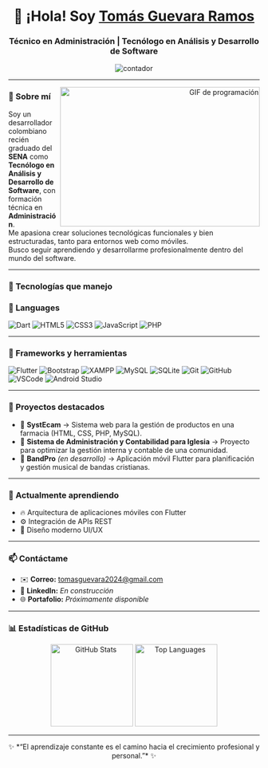 <h1 align="center">👋 ¡Hola! Soy <a href="#" target="_blank">Tomás Guevara Ramos</a></h1>
<h3 align="center">Técnico en Administración | Tecnólogo en Análisis y Desarrollo de Software</h3>

<p align="center">
  <img src="https://komarev.com/ghpvc/?username=TomasGuevaraRamos&label=Visitas%20al%20perfil&color=00c2ab&style=flat" alt="contador" />
</p>

---

<a target="_blank" align="right">
  <img align="right" height="280" width="400" alt="GIF de programación" src="https://media.giphy.com/media/qgQUggAC3Pfv687qPC/giphy.gif">
</a>

### 💫 Sobre mí
Soy un desarrollador colombiano recién graduado del **SENA** como **Tecnólogo en Análisis y Desarrollo de Software**, con formación técnica en **Administración**.  
Me apasiona crear soluciones tecnológicas funcionales y bien estructuradas, tanto para entornos web como móviles.  
Busco seguir aprendiendo y desarrollarme profesionalmente dentro del mundo del software.

---

### 🧠 Tecnologías que manejo

### 🔧 Languages

![Dart](https://img.shields.io/badge/Dart-%230175C2.svg?style=for-the-badge&logo=dart&logoColor=white)
![HTML5](https://img.shields.io/badge/html5-%23E34F26.svg?style=for-the-badge&logo=html5&logoColor=white)
![CSS3](https://img.shields.io/badge/css3-%231572B6.svg?style=for-the-badge&logo=css3&logoColor=white)
![JavaScript](https://img.shields.io/badge/JavaScript-%23323330.svg?style=for-the-badge&logo=javascript&logoColor=F7DF1E)
![PHP](https://img.shields.io/badge/PHP-%23777BB4.svg?style=for-the-badge&logo=php&logoColor=white)

---

### 🧩 Frameworks y herramientas

![Flutter](https://img.shields.io/badge/Flutter-%2302569B.svg?style=for-the-badge&logo=flutter&logoColor=white)
![Bootstrap](https://img.shields.io/badge/Bootstrap-%237952B3.svg?style=for-the-badge&logo=bootstrap&logoColor=white)
![XAMPP](https://img.shields.io/badge/XAMPP-FB7A24.svg?style=for-the-badge&logo=xampp&logoColor=white)
![MySQL](https://img.shields.io/badge/MySQL-%2300f.svg?style=for-the-badge&logo=mysql&logoColor=white)
![SQLite](https://img.shields.io/badge/SQLite-%2307405e.svg?style=for-the-badge&logo=sqlite&logoColor=white)
![Git](https://img.shields.io/badge/git-%23F05033.svg?style=for-the-badge&logo=git&logoColor=white)
![GitHub](https://img.shields.io/badge/github-%23121011.svg?style=for-the-badge&logo=github&logoColor=white)
![VSCode](https://img.shields.io/badge/VSCode-0078d7.svg?style=for-the-badge&logo=visual-studio-code&logoColor=white)
![Android Studio](https://img.shields.io/badge/Android_Studio-3DDC84.svg?style=for-the-badge&logo=android-studio&logoColor=white)

---

### 🚀 Proyectos destacados

- 💊 **SystEcam** → Sistema web para la gestión de productos en una farmacia (HTML, CSS, PHP, MySQL).  
- 💒 **Sistema de Administración y Contabilidad para Iglesia** → Proyecto para optimizar la gestión interna y contable de una comunidad.  
- 🎵 **BandPro** *(en desarrollo)* → Aplicación móvil Flutter para planificación y gestión musical de bandas cristianas.  

---

### 🌱 Actualmente aprendiendo
- 🔥 Arquitectura de aplicaciones móviles con Flutter  
- ⚙️ Integración de APIs REST  
- 🎨 Diseño moderno UI/UX  

---

### 📫 Contáctame
- ✉️ **Correo:** [tomasguevara2024@gmail.com](mailto:tomasguevara2024@gmail.com)  
- 💼 **LinkedIn:** *En construcción*  
- 🌐 **Portafolio:** *Próximamente disponible*  

---

### 📊 Estadísticas de GitHub
<p align="center">
  <img src="https://github-readme-stats.vercel.app/api?username=TomasGuevaraRamos&show_icons=true&theme=tokyonight" alt="GitHub Stats" height="165" />
  <img src="https://github-readme-stats.vercel.app/api/top-langs/?username=TomasGuevaraRamos&layout=compact&theme=tokyonight" alt="Top Languages" height="165" />
</p>

---

<p align="center">
  ✨ *“El aprendizaje constante es el camino hacia el crecimiento profesional y personal.”* ✨
</p>

